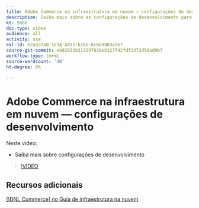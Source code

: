 ```yaml
---
title: Adobe Commerce na infraestrutura em nuvem — configurações de desenvolvimento
description: Saiba mais sobre as configurações de desenvolvimento para projetos em nuvem.
kt: 5660
doc-type: video
audience: all
activity: use
exl-id: 62aa37a0-1e34-4915-b16e-6c6a9803a967
source-git-commit: e8d2631b31319701beb327f42fdf1372d9dad9b7
workflow-type: tm+mt
source-wordcount: '40'
ht-degree: 0%

---
```


# Adobe Commerce na infraestrutura em nuvem — configurações de desenvolvimento

Neste vídeo:

- Saiba mais sobre configurações de desenvolvimento

>[!VIDEO](https://video.tv.adobe.com/v/35696?quality=12&learn=on)

## Recursos adicionais

[[!DNL Commerce] no Guia de infraestrutura na nuvem](https://experienceleague.adobe.com/docs/commerce-cloud-service/user-guide/overview.html)
